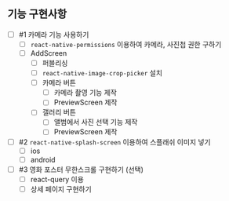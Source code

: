 ## 기능 구현사항

- [ ] #1 카메라 기능 사용하기
  - [ ] `react-native-permissions` 이용하여 카메라, 사진첩 권한 구하기
  - [ ] AddScreen
    - [ ] 퍼블리싱
    - [ ] `react-native-image-crop-picker` 설치
    - [ ] 카메라 버튼
      - [ ] 카메라 촬영 기능 제작
      - [ ] PreviewScreen 제작
    - [ ] 갤러리 버튼
      - [ ] 앨범에서 사진 선택 기능 제작
      - [ ] PreviewScreen 제작
- [ ] #2 `react-native-splash-screen` 이용하여 스플래쉬 이미지 넣기
  - [ ] ios
  - [ ] android
- [ ] #3 영화 포스터 무한스크롤 구현하기 (선택)
  - [ ] react-query 이용
  - [ ] 상세 페이지 구현하기

